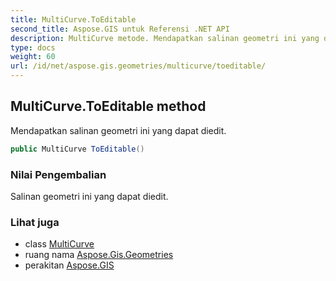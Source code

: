 ```yaml
---
title: MultiCurve.ToEditable
second_title: Aspose.GIS untuk Referensi .NET API
description: MultiCurve metode. Mendapatkan salinan geometri ini yang dapat diedit.
type: docs
weight: 60
url: /id/net/aspose.gis.geometries/multicurve/toeditable/
---
```

## MultiCurve.ToEditable method

Mendapatkan salinan geometri ini yang dapat diedit.

```csharp
public MultiCurve ToEditable()
```

### Nilai Pengembalian

Salinan geometri ini yang dapat diedit.

### Lihat juga

* class [MultiCurve](../)
* ruang nama [Aspose.Gis.Geometries](../../multicurve/)
* perakitan [Aspose.GIS](../../../)


